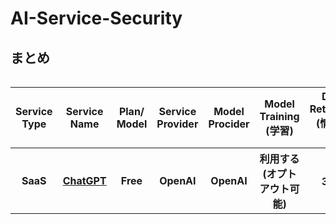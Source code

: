 # AI-Service-Security
## まとめ
<div style="overflow-x: auto;">
 <table>
   <thead>
     <tr>
       <th>Service Type</th>
       <th>Service Name</th>
       <th>Plan/ Model</th>
       <th>Service Provider</th>
       <th>Model Procider</th>
       <th>Model Training (学習)</th>
       <th>Data Retention (情報保持)</th>
       <th>Region</th>
       <th>Japan Region</th>
       <th>Governing Law (準拠法)</th>
       <th>Jurisdiction (管轄裁判所)</th>
       <th>ISO27001</th>
       <th>SOC2</th>
       <th>ISMAP</th>
     </tr>
   </thead>
   <tbody>
     <tr>
       <th><!--Service Type-->SaaS</th>
       <th><!--Service Name--><a href="https://openai.com/chatgpt/"　target="_blank">ChatGPT</a></th>
       <th><!--Plan/ Model-->Free</th>
       <th><!--Service Provider-->OpenAI</th>
       <th><!--Model Procider-->OpenAI</th>
       <th><!--学習への利用-->利用する(オプトアウト可能)</th>
       <th><!--データ保持-->30日</th>
       <th><!--リージョン-->US</th>
       <th><!--日本リージョン有無-->なし</th>
       <th><!--準拠法-->US</th>
       <th><!--管轄裁判所-->US</th>
       <th><!--ISO27001-->Yes</th>
       <th><!--SOC2-->Type2</th>
       <th><!--ISMAP-->NO</th>
     </tr>
   </tbody>
 </table>
</div>

